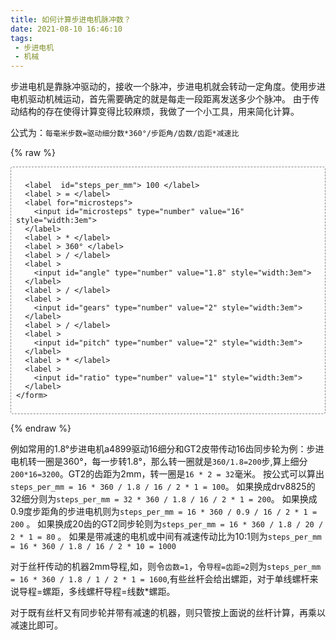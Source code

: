 ```yaml
---
title: 如何计算步进电机脉冲数？
date: 2021-08-10 16:46:10
tags:
 - 步进电机
 - 机械
---
```


  步进电机是靠脉冲驱动的，接收一个脉冲，步进电机就会转动一定角度。使用步进电机驱动机械运动，首先需要确定的就是每走一段距离发送多少个脉冲。
由于传动结构的存在使得计算变得比较麻烦，我做了一个小工具，用来简化计算。

<!-- more -->
  
  公式为：`每毫米步数=驱动细分数*360°/步距角/齿数/齿距*减速比`
  
  {% raw %}
  <div id="steps-calculator"  style="border: 1px dashed #888;border-radius:4px; padding: 8px">
    <form>
    
      <label  id="steps_per_mm"> 100 </label>
      <label > = </label>
      <label for="microsteps">
        <input id="microsteps" type="number" value="16" style="width:3em">
      </label>
      <label > * </label>
      <label > 360° </label>
      <label > / </label>
      <label >
        <input id="angle" type="number" value="1.8" style="width:3em">
      </label>
      <label > / </label>
      <label >
        <input id="gears" type="number" value="2" style="width:3em">
      </label>
      <label > / </label>
      <label >
        <input id="pitch" type="number" value="2" style="width:3em">
      </label>
      <label > * </label>
      <label >
        <input id="ratio" type="number" value="1" style="width:3em">
      </label>
    </form>
  </div>
  
  <script>
    (function () {
      function StepsCalculator (el, microsteps, angle, gears, pitch, ratio) {
      var defaults = {
        microsteps: 16,
        angle: 1.8,
        gears: 16,
        pitch: 2,
        ratio: 1
      }
      this.el = document.getElementById(el)
      this.microstepsEl = document.getElementById('microsteps')
      this.microstepsEl.value = microsteps || defaults.microsteps
      this.angleEl = document.getElementById('angle')
      this.angleEl.value = angle || defaults.angle
      this.gearsEl = document.getElementById('gears')
      this.gearsEl.value = gears || defaults.gears
      this.pitchEl = document.getElementById('pitch')
      this.pitchEl.value = pitch || defaults.pitch
      this.ratioEl = document.getElementById('ratio')
      this.ratioEl.value = ratio || defaults.ratio
      this.stepspermmEl = document.getElementById('steps_per_mm')
    }

    StepsCalculator.prototype.init = function () {
      this.calculate()
      this.bindEvent()
    }

    StepsCalculator.prototype.bindEvent = function () {
      var that = this
      this.microstepsEl.onchange = function () {
        that.calculate()
      }
      this.angleEl.onchange = function () {
        that.calculate()
      }
      this.gearsEl.onchange = function () {
        that.calculate()
      }
      this.pitchEl.onchange = function () {
        that.calculate()
      }
    }

    StepsCalculator.prototype.calculate = function () {
      this.stepspermmEl.textContent = this.microstepsEl.value * 360 / this.angleEl.value / this.gearsEl.value / this.pitchEl.value * this.ratioEl.value
    }

    var calc = new StepsCalculator('steps-calculator')
    calc.init()
    })()
    
  </script>
  {% endraw %}

  例如常用的1.8°步进电机a4899驱动16细分和GT2皮带传动16齿同步轮为例：步进电机转一圈是360°，每一步转1.8°，那么转一圈就是`360/1.8=200`步,算上细分`200*16=3200`。GT2的齿距为2mm，转一圈是`16 * 2 = 32`毫米。
按公式可以算出`steps_per_mm = 16 * 360 / 1.8 / 16 / 2 * 1 = 100`。
如果换成drv8825的32细分则为`steps_per_mm = 32 * 360 / 1.8 / 16 / 2 * 1 = 200`。 
如果换成0.9度步距角的步进电机则为`steps_per_mm = 16 * 360 / 0.9 / 16 / 2 * 1 = 200` 。
如果换成20齿的GT2同步轮则为`steps_per_mm = 16 * 360 / 1.8 / 20 / 2 * 1 = 80` 。
如果是带减速的电机或中间有减速传动比为10:1则为`steps_per_mm = 16 * 360 / 1.8 / 16 / 2 * 10 = 1000`

对于丝杆传动的机器2mm导程,如，则令`齿数=1`，令`导程=齿距=2`则为`steps_per_mm = 16 * 360 / 1.8 / 1 / 2 * 1 = 1600`,有些丝杆会给出螺距，对于单线螺杆来说导程=螺距，多线螺杆导程=线数*螺距。

对于既有丝杆又有同步轮并带有减速的机器，则只管按上面说的丝杆计算，再乘以减速比即可。